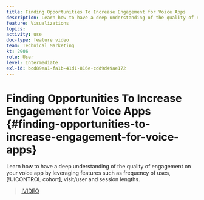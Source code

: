 ```yaml
---
title: Finding Opportunities To Increase Engagement for Voice Apps
description: Learn how to have a deep understanding of the quality of engagement on your voice app by leveraging features such as frequency of uses, cohort, visit/user and session lengths.
feature: Visualizations
topics: 
activity: use
doc-type: feature video
team: Technical Marketing
kt: 2906
role: User
level: Intermediate
exl-id: bcd89ea1-fa1b-41d1-816e-cdd9d49ae172
---
```

# Finding Opportunities To Increase Engagement for Voice Apps {#finding-opportunities-to-increase-engagement-for-voice-apps}

Learn how to have a deep understanding of the quality of engagement on your voice app by leveraging features such as frequency of uses, [!UICONTROL cohort], visit/user and session lengths.

>[!VIDEO](https://video.tv.adobe.com/v/27223/?quality=9)
